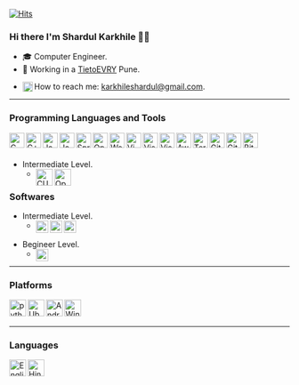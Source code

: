 [![Hits](https://hits.seeyoufarm.com/api/count/incr/badge.svg?url=https%3A%2F%2Fgithub.com%2Fkarkhileshardul&count_bg=%2379C83D&title_bg=%23555555&icon=&icon_color=%23E7E7E7&title=Profile+views&edge_flat=false)](https://hits.seeyoufarm.com)

### Hi there I'm Shardul Karkhile 👋🏼
  
- 🎓 Computer Engineer.
- 🔭 Working in a [TietoEVRY](https://www.tietoevry.com/) Pune.
<!-- - 🔭 Worked in a startup company as a Software Engineer near about 1.4 years. -->
<!-- - 🌱 I’m looking for full-time job opportunity. (Open to work). -->
<!-- - 🔭 I’m currently learning Mathematics (Self paced). -->
- <img align="left" alt="C" height="18px" src="https://api.iconify.design/logos:google-gmail.svg"/> How to reach me:  karkhileshardul@gmail.com.


---

### Programming Languages and Tools

<img align="left" alt="C" height="27px" src="https://api.iconify.design/logos:c.svg" />
<img align="left" alt="C++" height="27px" src="https://api.iconify.design/logos:c-plusplus.svg" />
<img align="left" alt="Java" height="27px" src="https://api.iconify.design/logos:java.svg" />
<!-- <img align="left" alt="python" height="27px" src="https://api.iconify.design/logos:python.svg" /> -->
<img align="left" alt="JavaScript" height="27px" src="https://api.iconify.design/logos:javascript.svg" />
<img align="left" alt="SpringToolSuite" height="27px" src="https://api.iconify.design/bx:bxl-spring-boot.svg" />
<img align="left" alt="OpenGL" height="27px" src="https://api.iconify.design/logos:opengl.svg" />
<img align="left" alt="WebGL" height="27px" src="https://api.iconify.design/simple-icons:webgl.svg" />
<img align="left" alt="Vim" height="27px" src="https://api.iconify.design/logos:vim.svg" />
<img align="left" alt="VisualStudio" height="27px" src="https://api.iconify.design/logos:visual-studio-code.svg" />
<img align="left" alt="VisualStudio" height="27px" src="https://api.iconify.design/logos:visual-studio.svg" />
<img align="left" alt="Aws" height="27px" src="https://api.iconify.design/logos:aws.svg" />
<img align="left" alt="Terminal" height="27px" src="https://api.iconify.design/logos:terminal.svg" />
<img align="left" alt="GitHub" height="27px" src="https://api.iconify.design/logos:github-icon.svg" />
<img align="left" alt="GitLab" height="27px" src="https://api.iconify.design/vscode-icons:file-type-bitbucketpipeline.svg" />
<img align="left" alt="Bitbucket" height="27px" src="https://api.iconify.design/logos:gitlab.svg" />
<br><br>



- Intermediate Level.
  - <img align="left" alt="CUDA" height="30px" src="https://api.iconify.design/vscode-icons:file-type-cuda.svg" /><img align="left" alt="OpenCL" height="30px" src="https://api.iconify.design/vscode-icons:file-type-opencl.svg"/>


### Softwares
- Intermediate Level.
  - <img align="left" alt="KdenLive" height="22px" src="https://api.iconify.design/simple-icons:kdenlive.svg" /><img align="left" alt="Audacity" height="22px" src="https://api.iconify.design/simple-icons:audacity.svg" /><img align="left" alt="PremierPro" height="22px" src="https://api.iconify.design/cib:adobe-premiere.svg" />
<br><br>
- Begineer Level.
  - <img align="left" alt="Blender" height="22px" src="https://api.iconify.design/logos:blender.svg" />

---
### Platforms

<img align="left" alt="python" height="30px" src="https://api.iconify.design/logos:debian.svg" />
<img align="left" alt="Ubuntu" height="30px" src="https://api.iconify.design/logos:ubuntu.svg" />
<img align="left" alt="Android" height="30px" src="https://api.iconify.design/logos:android.svg" />
<img align="left" alt="Windows" height="30px" src="https://api.iconify.design/logos:microsoft-windows.svg" />
<br><br>

---


### Languages
<img align="left" alt="English" height="30px" src="https://api.iconify.design/ri:english-input.svg" />
<img align="left" alt="Hindi and Marathi" height="30px" src="https://api.iconify.design/uil:letter-hindi-a.svg" />

<!--
**karkhileshardul/karkhileshardul** is a ✨ _special_ ✨ repository because its `README.md` (this file) appears on your GitHub profile.

Here are some ideas to get you started:

- 🔭 I’m currently working on ...
- 🌱 I’m currently learning ...
- 👯 I’m looking to collaborate on ...
- 🤔 I’m looking for help with ...
- 💬 Ask me about ...
- 📫 How to reach me: ...
- 😄 Pronouns: ...
- ⚡ Fun fact: ...
-->
